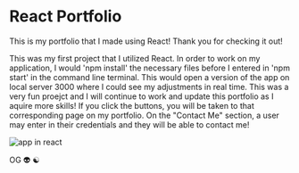 # React Portfolio

This is my portfolio that I made using React! Thank you for checking it out!

This was my first project that I utilized React. In order to work on my application, I would 'npm install' the necessary files before I entered in 'npm start' in the command line terminal. This would open a version of the app on local server 3000 where I could see my adjustments in real time. This was a very fun proejct and I will continue to work and update this portfolio as I aquire more skills! If you click the buttons, you will be taken to that corresponding page on my portfolio. On the "Contact Me" section, a user may enter in their credentials and they will be able to contact me! 

<img src="./portfolio.png" alt="app in react" title="app in react">



OG :alien: :yin_yang: